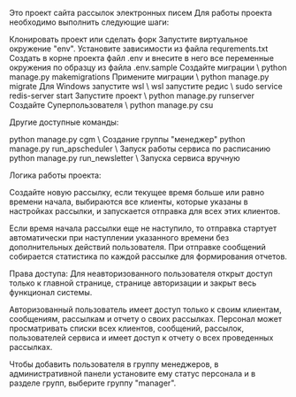 Это проект сайта рассылок электронных писем
Для работы проекта необходимо выполнить следующие шаги:

Клонировать проект или сделать форк
Запустите виртуальное окружение "env".
Установите зависимости из файла requrements.txt
Создать в корне проекта файл .env и внесите в него все переменные окружения по образцу из файла .env.sample
Создайте миграции \\ python manage.py makemigrations
Примените миграции \\ python manage.py migrate
Для Windows запустите wsl \\ wsl
            запустите редис \\ sudo service redis-server start
Запустите проект \\ python manage.py runserver
Создайте Суперпользователя \\ python manage.py csu

Другие доступные команды:

python manage.py cgm \\ Создание группы "менеджер"
python manage.py run_apscheduler \\  Запуск работы сервиса по расписанию
python manage.py run_newsletter \\  Запуска сервиса вручную

Логика работы проекта:

Создайте новую рассылку, если текущее время больше или равно времени начала, выбираются все клиенты, которые указаны в 
настройках рассылки, и запускается отправка для всех этих клиентов.

Если время начала рассылки еще не наступило, то отправка стартует автоматически при наступлении указанного времени без 
дополнительных действий пользователя.
При отправке сообщений собирается статистика по каждой рассылке для формирования отчетов.

Права доступа:
Для неавторизованного пользователя открыт доступ только к главной странице, странице авторизации и закрыт весь 
функционал системы.

Авторизованный пользователь имеет доступ только к своим клиентам, сообщениям, рассылкам и отчету о своих рассылках.
Персонал может просматривать списки всех клиентов, сообщений, рассылок, пользователей сервиса и имеет доступ к отчету о 
всех проведенных рассылках.

Чтобы добавить пользователя в группу менеджеров, в административной панели установите ему статус персонала
и в разделе групп, выберите группу "manager".
